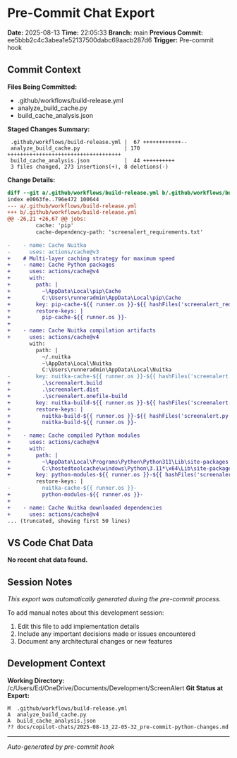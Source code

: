 # Pre-Commit Chat Export

**Date:** 2025-08-13
**Time:** 22:05:33
**Branch:** main
**Previous Commit:** ee5bbb2c4c3abea1e52137500dabc69aacb287d6
**Trigger:** Pre-commit hook

## Commit Context

**Files Being Committed:**
- .github/workflows/build-release.yml
- analyze_build_cache.py
- build_cache_analysis.json

**Staged Changes Summary:**
```
 .github/workflows/build-release.yml |  67 ++++++++++++--
 analyze_build_cache.py              | 170 ++++++++++++++++++++++++++++++++++++
 build_cache_analysis.json           |  44 ++++++++++
 3 files changed, 273 insertions(+), 8 deletions(-)
```

**Change Details:**
```diff
diff --git a/.github/workflows/build-release.yml b/.github/workflows/build-release.yml
index e0063fe..796e472 100644
--- a/.github/workflows/build-release.yml
+++ b/.github/workflows/build-release.yml
@@ -26,21 +26,67 @@ jobs:
         cache: 'pip'
         cache-dependency-path: 'screenalert_requirements.txt'
         
-    - name: Cache Nuitka
-      uses: actions/cache@v3
+    # Multi-layer caching strategy for maximum speed
+    - name: Cache Python packages
+      uses: actions/cache@v4
+      with:
+        path: |
+          ~\AppData\Local\pip\Cache
+          C:\Users\runneradmin\AppData\Local\pip\Cache
+        key: pip-cache-${{ runner.os }}-${{ hashFiles('screenalert_requirements.txt') }}
+        restore-keys: |
+          pip-cache-${{ runner.os }}-
+          
+    - name: Cache Nuitka compilation artifacts
+      uses: actions/cache@v4
       with:
         path: |
           ~/.nuitka
           ~\AppData\Local\Nuitka
           C:\Users\runneradmin\AppData\Local\Nuitka
-        key: nuitka-cache-${{ runner.os }}-${{ hashFiles('screenalert.py', 'screenalert_requirements.txt') }}
+          .\screenalert.build
+          .\screenalert.dist
+          .\screenalert.onefile-build
+        key: nuitka-build-${{ runner.os }}-${{ hashFiles('screenalert.py', 'screenalert_requirements.txt') }}-${{ hashFiles('screenalert_config.json') }}
+        restore-keys: |
+          nuitka-build-${{ runner.os }}-${{ hashFiles('screenalert.py', 'screenalert_requirements.txt') }}-
+          nuitka-build-${{ runner.os }}-
+          
+    - name: Cache compiled Python modules
+      uses: actions/cache@v4
+      with:
+        path: |
+          ~\AppData\Local\Programs\Python\Python311\Lib\site-packages
+          C:\hostedtoolcache\windows\Python\3.11*\x64\Lib\site-packages
+        key: python-modules-${{ runner.os }}-${{ hashFiles('screenalert_requirements.txt') }}
         restore-keys: |
-          nuitka-cache-${{ runner.os }}-
+          python-modules-${{ runner.os }}-
+          
+    - name: Cache Nuitka downloaded dependencies
+      uses: actions/cache@v4
... (truncated, showing first 50 lines)
```

## VS Code Chat Data

**No recent chat data found.**


## Session Notes

*This export was automatically generated during the pre-commit process.*

To add manual notes about this development session:
1. Edit this file to add implementation details
2. Include any important decisions made or issues encountered
3. Document any architectural changes or new features

## Development Context

**Working Directory:** /c/Users/Ed/OneDrive/Documents/Development/ScreenAlert
**Git Status at Export:**
```
M  .github/workflows/build-release.yml
A  analyze_build_cache.py
A  build_cache_analysis.json
?? docs/copilot-chats/2025-08-13_22-05-32_pre-commit-python-changes.md
```

---
*Auto-generated by pre-commit hook*
